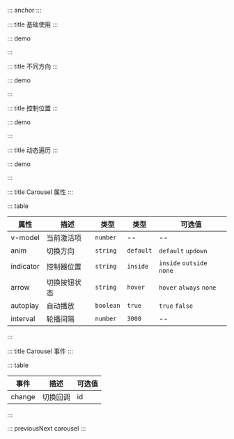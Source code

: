 ::: anchor
:::

::: title 基础使用
:::

::: demo

<template>
  <lay-carousel v-model="active1">
    <lay-carousel-item id="1">
      <div style="color: white;text-align: center;width:100%;height:300px;line-height:300px;background-color:#79C48C;">条目一</div>
    </lay-carousel-item>
    <lay-carousel-item id="2">
      <div style="color: white;text-align: center;width:100%;height:300px;line-height:300px;background-color:#79C48C;">条目二</div>
    </lay-carousel-item>
    <lay-carousel-item id="3">
      <div style="color: white;text-align: center;width:100%;height:300px;line-height:300px;background-color:#79C48C;">条目三</div>
    </lay-carousel-item>
    <lay-carousel-item id="4">
      <div style="color: white;text-align: center;width:100%;height:300px;line-height:300px;background-color:#79C48C;">条目四</div>
    </lay-carousel-item>
  </lay-carousel>
</template>

<script>
import { ref } from 'vue'

export default {
  setup() {

    const active1 = ref("1")

    return {
      active1
    }
  }
}
</script>

:::

::: title 不同方向
:::

::: demo

<template>
  <lay-carousel v-model="active2" anim="updown">
    <lay-carousel-item id="1">
      <div style="color: white;text-align: center;width:100%;height:300px;line-height:300px;background-color:#79C48C;">条目一</div>
    </lay-carousel-item>
    <lay-carousel-item id="2">
      <div style="color: white;text-align: center;width:100%;height:300px;line-height:300px;background-color:#79C48C;">条目二</div>
    </lay-carousel-item>
    <lay-carousel-item id="3">
      <div style="color: white;text-align: center;width:100%;height:300px;line-height:300px;background-color:#79C48C;">条目三</div>
    </lay-carousel-item>
    <lay-carousel-item id="4">
      <div style="color: white;text-align: center;width:100%;height:300px;line-height:300px;background-color:#79C48C;">条目四</div>
    </lay-carousel-item>
  </lay-carousel>
</template>

<script>
import { ref } from 'vue'

export default {
  setup() {

    const active2 = ref("1")

    return {
      active2
    }
  }
}
</script>

:::

::: title 控制位置
:::

::: demo

<template>
  <lay-carousel v-model="active3" indicator="outside">
    <lay-carousel-item id="1">
      <div style="color: white;text-align: center;width:100%;height:300px;line-height:300px;background-color:#79C48C;">条目一</div>
    </lay-carousel-item>
    <lay-carousel-item id="2">
      <div style="color: white;text-align: center;width:100%;height:300px;line-height:300px;background-color:#79C48C;">条目二</div>
    </lay-carousel-item>
    <lay-carousel-item id="3">
      <div style="color: white;text-align: center;width:100%;height:300px;line-height:300px;background-color:#79C48C;">条目三</div>
    </lay-carousel-item>
    <lay-carousel-item id="4">
      <div style="color: white;text-align: center;width:100%;height:300px;line-height:300px;background-color:#79C48C;">条目四</div>
    </lay-carousel-item>
  </lay-carousel>
</template>

<script>
import { ref } from 'vue'

export default {
  setup() {

    const active3 = ref("1")

    return {
      active3
    }
  }
}
</script>

:::

::: title 动态遍历
:::

::: demo

<template>
  <lay-carousel v-model="active4">
    <lay-carousel-item :id="item.id" v-for="item in arrays">
      <div style="color: white;text-align: center;width:100%;height:300px;line-height:300px;background-color:#79C48C;">{{ item.text }}</div>
    </lay-carousel-item>
  </lay-carousel>
</template>

<script>
import { ref } from 'vue'

export default {
  setup() {

    const active4 = ref("1")

    const arrays = ref([
      {id: "1", text: ""},
      {id: "2", text: ""},
      {id: "3", text: ""},
      {id: "4", text: ""}
    ])

    return {
      active4,
      arrays
    }
  }
}
</script>

:::


::: title Carousel 属性
:::

::: table

| 属性      | 描述         | 类型          |类型             |可选值                    |
| --------- | ------------ |--------------| --------------- | -------------------------|
| v-model   | 当前激活项   | `number`      | --             | --                      |
| anim      | 切换方向     | `string`      | `default`      | `default` `updown`       |
| indicator | 控制器位置   | `string`      | `inside`       |`inside` `outside` `none` |
| arrow     | 切换按钮状态 | `string`      | `hover`        |`hover` `always` `none`   |
| autoplay  | 自动播放     | `boolean`     | `true`         | `true` `false`           |
| interval  | 轮播间隔     | `number`      | `3000`         |  --                  |

:::

::: title Carousel 事件
:::

::: table

| 事件   | 描述     | 可选值 |
| ------ | -------- | ------ |
| change | 切换回调 | id     |

:::

 

::: previousNext carousel
:::